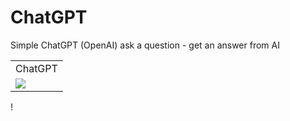 # ChatGPT


Simple ChatGPT (OpenAI)
ask a question - get an answer from AI




<table style="width:100%">
  <tr>
    <td> ChatGPT </td>

  </tr>
    <tr>
    <td valign="top"><img src="https://user-images.githubusercontent.com/91971233/228042921-cdc65789-6598-4e31-bd4d-348c8aec0666.png"></td> 
      </tr>
 </table>!
